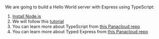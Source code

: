 We are going to build a Hello World server with Express using TypeScript:

1. [Install Node.js]()
2. We will follow this [tutorial](https://www.digitalocean.com/community/tutorials/setting-up-a-node-project-with-typescript)
3. You can learn more about TypeScript from [this Panacloud repo](https://github.com/panacloud/learn-typescript)
4. You can learn more about Typed Express from [this Panacloud repo](https://github.com/panacloud/learn-typed-express)
